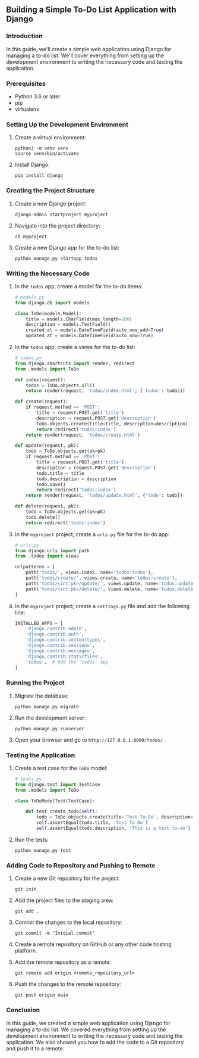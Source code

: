 ## Building a Simple To-Do List Application with Django

### Introduction

In this guide, we'll create a simple web application using Django for managing a to-do list. We'll cover everything from setting up the development environment to writing the necessary code and testing the application.

### Prerequisites

- Python 3.6 or later
- pip
- virtualenv

### Setting Up the Development Environment

1. Create a virtual environment:

   ```
   python3 -m venv venv
   source venv/bin/activate
   ```

2. Install Django:

   ```
   pip install django
   ```

### Creating the Project Structure

1. Create a new Django project:

   ```
   django-admin startproject myproject
   ```

2. Navigate into the project directory:

   ```
   cd myproject
   ```

3. Create a new Django app for the to-do list:

   ```
   python manage.py startapp todos
   ```

### Writing the Necessary Code

1. In the `todos` app, create a model for the to-do items:

   ```python
   # models.py
   from django.db import models

   class ToDo(models.Model):
       title = models.CharField(max_length=100)
       description = models.TextField()
       created_at = models.DateTimeField(auto_now_add=True)
       updated_at = models.DateTimeField(auto_now=True)
   ```

2. In the `todos` app, create a views for the to-do list:

   ```python
   # views.py
   from django.shortcuts import render, redirect
   from .models import ToDo

   def index(request):
       todos = ToDo.objects.all()
       return render(request, 'todos/index.html', {'todos': todos})

   def create(request):
       if request.method == 'POST':
           title = request.POST.get('title')
           description = request.POST.get('description')
           ToDo.objects.create(title=title, description=description)
           return redirect('todos:index')
       return render(request, 'todos/create.html')

   def update(request, pk):
       todo = ToDo.objects.get(pk=pk)
       if request.method == 'POST':
           title = request.POST.get('title')
           description = request.POST.get('description')
           todo.title = title
           todo.description = description
           todo.save()
           return redirect('todos:index')
       return render(request, 'todos/update.html', {'todo': todo})

   def delete(request, pk):
       todo = ToDo.objects.get(pk=pk)
       todo.delete()
       return redirect('todos:index')
   ```

3. In the `myproject` project, create a `urls.py` file for the to-do app:

   ```python
   # urls.py
   from django.urls import path
   from .todos import views

   urlpatterns = [
       path('todos/', views.index, name='todos:index'),
       path('todos/create/', views.create, name='todos:create'),
       path('todos/<int:pk>/update/', views.update, name='todos:update'),
       path('todos/<int:pk>/delete/', views.delete, name='todos:delete'),
   ]
   ```

4. In the `myproject` project, create a `settings.py` file and add the following line:

   ```python
   INSTALLED_APPS = [
       'django.contrib.admin',
       'django.contrib.auth',
       'django.contrib.contenttypes',
       'django.contrib.sessions',
       'django.contrib.messages',
       'django.contrib.staticfiles',
       'todos',  # Add the 'todos' app
   ]
   ```

### Running the Project

1. Migrate the database:

   ```
   python manage.py migrate
   ```

2. Run the development server:

   ```
   python manage.py runserver
   ```

3. Open your browser and go to `http://127.0.0.1:8000/todos/`

### Testing the Application

1. Create a test case for the `ToDo` model:

   ```python
   # tests.py
   from django.test import TestCase
   from .models import ToDo

   class ToDoModelTest(TestCase):

       def test_create_todo(self):
           todo = ToDo.objects.create(title='Test To-Do', description='This is a test to-do')
           self.assertEqual(todo.title, 'Test To-Do')
           self.assertEqual(todo.description, 'This is a test to-do')
   ```

2. Run the tests:

   ```
   python manage.py test
   ```

### Adding Code to Repository and Pushing to Remote

1. Create a new Git repository for the project:

   ```
   git init
   ```

2. Add the project files to the staging area:

   ```
   git add .
   ```

3. Commit the changes to the local repository:

   ```
   git commit -m "Initial commit"
   ```

4. Create a remote repository on GitHub or any other code hosting platform.

5. Add the remote repository as a remote:

   ```
   git remote add origin <remote_repository_url>
   ```

6. Push the changes to the remote repository:

   ```
   git push origin main
   ```

### Conclusion

In this guide, we created a simple web application using Django for managing a to-do list. We covered everything from setting up the development environment to writing the necessary code and testing the application. We also showed you how to add the code to a Git repository and push it to a remote.